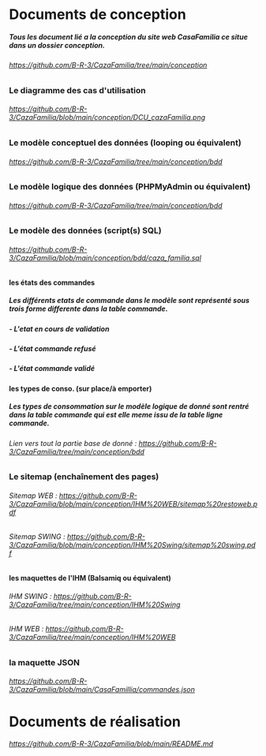# Documents de conception 
##### Tous les document lié a la conception du site web CasaFamilia ce situe dans un dossier conception. 
###### https://github.com/B-R-3/CazaFamilia/tree/main/conception

### Le diagramme des cas d'utilisation
###### https://github.com/B-R-3/CazaFamilia/blob/main/conception/DCU_cazaFamilia.png

### Le modèle conceptuel des données (looping ou équivalent) 
###### https://github.com/B-R-3/CazaFamilia/tree/main/conception/bdd

### Le modèle logique des données (PHPMyAdmin ou équivalent) 
###### https://github.com/B-R-3/CazaFamilia/tree/main/conception/bdd

### Le modèle des données (script(s) SQL) 
###### https://github.com/B-R-3/CazaFamilia/blob/main/conception/bdd/caza_familia.sql

#### les états des commandes
##### Les différents etats de commande dans le modèle sont représenté sous trois forme differente dans la table commande. 
##### - L'etat en cours de validation
##### - L'état commande refusé 
##### - L'état commande validé

#### les types de conso. (sur place/à emporter)
##### Les types de consommation sur le modèle logique de donné sont rentré dans la table commande qui est elle meme issu de la table ligne commande. 
###### Lien vers tout la partie base de donné : https://github.com/B-R-3/CazaFamilia/tree/main/conception/bdd

### Le sitemap (enchaînement des pages)
###### Sitemap WEB : https://github.com/B-R-3/CazaFamilia/blob/main/conception/IHM%20WEB/sitemap%20restoweb.pdf
###### Sitemap SWING : https://github.com/B-R-3/CazaFamilia/blob/main/conception/IHM%20Swing/sitemap%20swing.pdf

#### les maquettes de l'IHM (Balsamiq ou équivalent)
###### IHM SWING : https://github.com/B-R-3/CazaFamilia/tree/main/conception/IHM%20Swing
###### IHM WEB : https://github.com/B-R-3/CazaFamilia/tree/main/conception/IHM%20WEB

### la maquette JSON
###### https://github.com/B-R-3/CazaFamilia/blob/main/CasaFamillia/commandes.json

# Documents de réalisation 
###### https://github.com/B-R-3/CazaFamilia/blob/main/README.md
